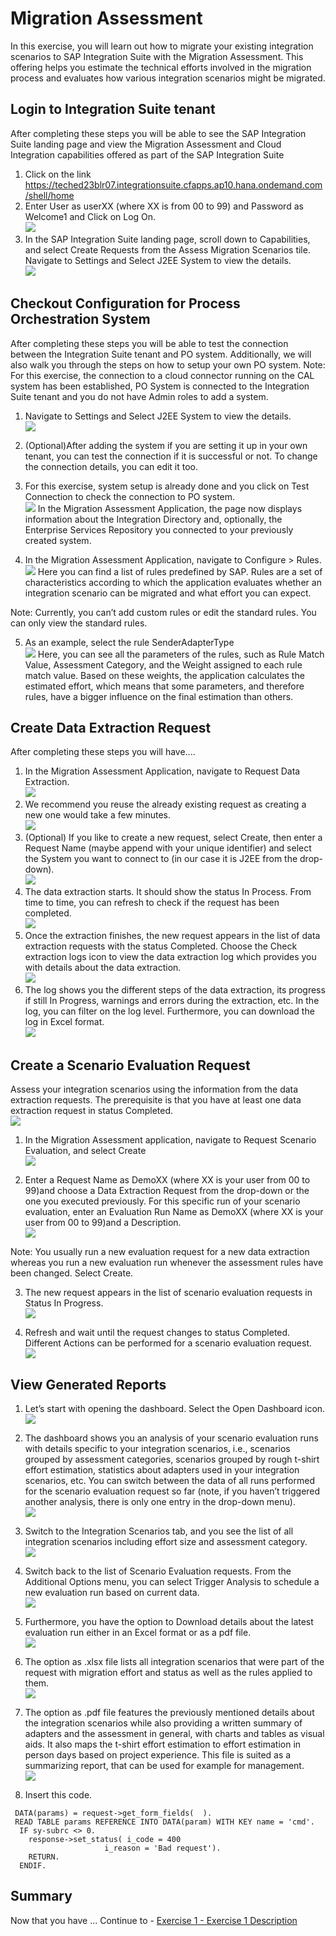 # Migration Assessment

In this exercise, you will learn out how to migrate your existing integration scenarios to SAP Integration Suite with the Migration Assessment. This offering helps you estimate the technical efforts involved in the migration process and evaluates how various integration scenarios might be migrated.

## Login to Integration Suite tenant
After completing these steps you will be able to see the SAP Integration Suite landing page and view the Migration Assessment and Cloud Integration  capabilities offered as part of the SAP Integration Suite

1. Click on the link https://teched23blr07.integrationsuite.cfapps.ap10.hana.ondemand.com/shell/home
2. Enter User as userXX (where XX is from 00 to 99) and Password as Welcome1 and Click on Log On.
   <br>![](/exercises/ex0/images/Login.png)
3. In the SAP Integration Suite landing page, scroll down to Capabilities, and select   Create Requests from the Assess Migration Scenarios tile.
  Navigate to Settings and Select J2EE System to view the details.
   <br>![](/exercises/ex0/images/Access_Migration_Scenarios.png)

## Checkout Configuration for Process Orchestration System
After completing these steps you will be able to test the connection between the Integration Suite tenant and PO system. Additionally, we will also walk you through the steps on how to setup your own PO system.
Note: For this exercise, the connection to a cloud connector running on the CAL system has been established, PO System is connected to the Integration Suite tenant and you do not have Admin roles to add a system.

1. Navigate to Settings and Select J2EE System to view the details.
   <br>![](/exercises/ex0/images/View_PO_System.png)
2. (Optional)After adding the system if you are setting it up in your own tenant, you can test the connection if it is successful or not. To change the connection details, you can edit it too.
3. For this exercise, system setup is already done and you click on Test Connection to check the connection to PO system.
   <br>![](/exercises/ex0/images/Test_PO_Con.png)
In the Migration Assessment Application, the page now displays information about the Integration Directory and, optionally, the Enterprise Services Repository you connected to your previously created system.

4. In the Migration Assessment Application, navigate to Configure > Rules.
   <br>![](/exercises/ex0/images/Configure_Rule.png)
Here you can find a list of rules predefined by SAP. Rules are a set of characteristics according to which the application evaluates whether an integration scenario can be migrated and what effort you can expect.

Note: Currently, you can’t add custom rules or edit the standard rules. You can only view the standard rules.

5. As an example, select the rule SenderAdapterType
   <br>![](/exercises/ex0/images/Select_Sender_Adapter_Type.png)
Here, you can see all the parameters of the rules, such as Rule Match Value, Assessment Category, and the Weight assigned to each rule match value. Based on these weights, the application calculates the estimated effort, which means that some parameters, and therefore rules, have a bigger influence on the final estimation than others.
   
## Create Data Extraction Request
After completing these steps you will have....

1.	In the Migration Assessment Application, navigate to   Request  Data Extraction.
   <br>![](/exercises/ex0/images/Request_Data_Ext.png)
2. We recommend you reuse the already existing request as creating a new one would take a few minutes.
   <br>![](/exercises/ex0/images/Ruse_Data_Ext.png)
4. (Optional) If you like to create a new request, select  Create, then enter a Request Name (maybe append with your unique identifier) and select the System you want to connect to (in our case it is J2EE from the drop-down).
   <br>![](/exercises/ex0/images/New_Data_Ext.png)
5. The data extraction starts. It should show the status In Process. From time to time, you can refresh to check if the request has been completed.
   <br>![](/exercises/ex0/images/Extraction_In_Progress.png)
6. Once the extraction finishes, the new request appears in the list of data extraction requests with the status Completed. Choose the  Check extraction logs icon to view the data extraction log which provides you with details about the data extraction.
   <br>![](/exercises/ex0/images/Completed_Data_Ext.png)
7. The log shows you the different steps of the data extraction, its progress if still In Progress, warnings and errors during the extraction, etc. In the log, you can filter on the log level. Furthermore, you can download the log in Excel format.
   <br>![](/exercises/ex0/images/Ext_Logs.png)
   
## Create a Scenario Evaluation Request

Assess your integration scenarios using the information from the data extraction requests. The prerequisite is that you have at least one data extraction request in status Completed.
<br>![](/exercises/ex0/images/Ruse_Data_Ext.png)

1. In the Migration Assessment application, navigate to  Request  Scenario Evaluation, and select  Create
   <br>![](/exercises/ex0/images/New_Data_Ext.png)
   
2. Enter a Request Name as DemoXX (where XX is your user from 00 to 99)and choose a Data Extraction Request from the drop-down or the one you executed previously. For this specific run of your scenario evaluation, enter an Evaluation Run Name as DemoXX (where XX is your user from 00 to 99)and a Description.
  <br>![](/exercises/ex0/images/Create_Sce_Eval.png)

Note: You usually run a new evaluation request for a new data extraction whereas you run a new evaluation run whenever the assessment rules have been changed. Select  Create.

3. The new request appears in the list of scenario evaluation requests in Status In Progress.
   <br>![](/exercises/ex0/images/Extraction_In_Progress.png)
   
4. Refresh and wait until the request changes to status Completed. Different Actions can be performed for a scenario evaluation request.
   <br>![](/exercises/ex0/images/Complete_Data_Ext.png)
   
## View Generated Reports

1. Let’s start with opening the dashboard. Select the  Open Dashboard icon.
   <br>![](/exercises/ex0/images/Open_Dash.png)
2. The dashboard shows you an analysis of your scenario evaluation runs with details specific to your integration scenarios, i.e., scenarios grouped by assessment categories, scenarios grouped by rough t-shirt effort estimation, statistics about adapters used in your integration scenarios, etc. You can switch between the data of all runs performed for the scenario evaluation request so far (note, if you haven’t triggered another analysis, there is only one entry in the drop-down menu).
   <br>![](/exercises/ex0/images/Overview_Dash.png)
3. Switch to the Integration Scenarios tab, and you see the list of all integration scenarios including effort size and assessment category.
   <br>![](/exercises/ex0/images/Dashboard.png)
5. Switch back to the list of Scenario Evaluation requests. From the Additional Options menu, you can select  Trigger Analysis to schedule a new evaluation run based on current data.
   <br>![](/exercises/ex0/images/Trigger_Analysis.png)   
6. Furthermore, you have the option to  Download details about the latest evaluation run either in an Excel format or as a pdf file.
   <br>![](/exercises/ex0/images/Download_excel.png)
8. The option as .xlsx file lists all integration scenarios that were part of the request with migration effort and status as well as the rules applied to them.
   <br>![](/exercises/ex0/images/Complete_Data_Ext.png)
10. The option as .pdf file features the previously mentioned details about the integration scenarios while also providing a written summary of adapters and the assessment in general, with charts and tables as visual aids. It also maps the t-shirt effort estimation to effort estimation in person days based on project experience. This file is suited as a summarizing report, that can be used for example for management.
    <br>![](/exercises/ex0/images/Complete_Data_Ext.png)







11.	Insert this code.
``` abap
 DATA(params) = request->get_form_fields(  ).
 READ TABLE params REFERENCE INTO DATA(param) WITH KEY name = 'cmd'.
  IF sy-subrc <> 0.
    response->set_status( i_code = 400
                     i_reason = 'Bad request').
    RETURN.
  ENDIF.
```

## Summary

Now that you have ... 
Continue to - [Exercise 1 - Exercise 1 Description](../ex1/README.md)
